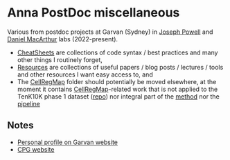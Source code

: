 # Anna PostDoc miscellaneous

Various from postdoc projects at Garvan (Sydney) in [Joseph Powell](https://www.garvan.org.au/about-us/people/jospow) and [Daniel MacArthur](https://www.garvan.org.au/about-us/people/danmac) labs (2022-present).

* [CheatSheets](CheatSheets/) are collections of code syntax / best practices and many other things I routinely forget,
* [Resources](Resources/) are collections of useful papers / blog posts / lectures / tools and other resources I want easy access to, and
* The [CellRegMap](CellRegMap/) folder should potentially be moved elsewhere, at the moment it contains [CellRegMap](https://limix.github.io/CellRegMap/)-related work that is not applied to the TenK10K phase 1 dataset ([repo](https://github.com/annacuomo/TenK10K_analyses_HPC)) nor integral part of the [method](https://github.com/limix/CellRegMap) nor the [pipeline](https://github.com/populationgenomics/cellregmap-pipeline)

## Notes

* [Personal profile on Garvan website](https://www.garvan.org.au/people/researchers/anna-cuomo)
* [CPG website](https://populationgenomics.org.au/)
